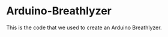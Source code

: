 Arduino-Breathlyzer
===================

This is the code that we used to create an Arduino Breathlyzer.

